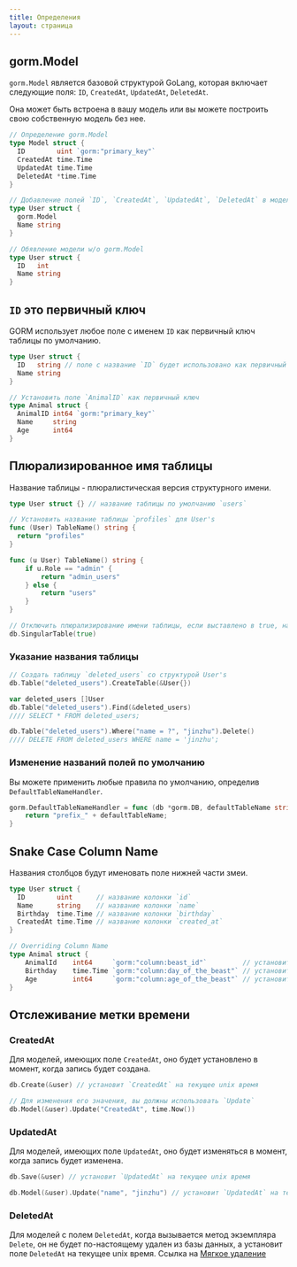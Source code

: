 ```yaml
---
title: Определения
layout: страница
---
```


## gorm.Model

`gorm.Model` является базовой структурой GoLang, которая включает следующие поля: `ID`, `CreatedAt`, `UpdatedAt`, `DeletedAt`.

Она может быть встроена в вашу модель или вы можете построить свою собственную модель без нее.

```go
// Определение gorm.Model
type Model struct {
  ID        uint `gorm:"primary_key"`
  CreatedAt time.Time
  UpdatedAt time.Time
  DeletedAt *time.Time
}

// Добавление полей `ID`, `CreatedAt`, `UpdatedAt`, `DeletedAt` в модель `User`
type User struct {
  gorm.Model
  Name string
}

// Обявление модели w/o gorm.Model
type User struct {
  ID   int
  Name string
}
```

## `ID` это первичный ключ

GORM использует любое поле с именем `ID` как первичный ключ таблицы по умолчанию.

```go
type User struct {
  ID   string // поле с название `ID` будет использовано как первичный ключ по умолчанию
  Name string
}

// Установить поле `AnimalID` как первичный ключ
type Animal struct {
  AnimalID int64 `gorm:"primary_key"`
  Name     string
  Age      int64
}
```

## Плюрализированное имя таблицы

Название таблицы - плюралистическая версия структурного имени.

```go
type User struct {} // название таблицы по умолчанию `users`

// Установить название таблицы `profiles` для User's
func (User) TableName() string {
  return "profiles"
}

func (u User) TableName() string {
    if u.Role == "admin" {
        return "admin_users"
    } else {
        return "users"
    }
}

// Отключить плюрализирование имени таблицы, если выставлено в true, название таблицы для модели `User`'s будет `user`
db.SingularTable(true)
```

### Указание названия таблицы

```go
// Создать таблицу `deleted_users` со структурой User's
db.Table("deleted_users").CreateTable(&User{})

var deleted_users []User
db.Table("deleted_users").Find(&deleted_users)
//// SELECT * FROM deleted_users;

db.Table("deleted_users").Where("name = ?", "jinzhu").Delete()
//// DELETE FROM deleted_users WHERE name = 'jinzhu';
```

### Изменение названий полей по умолчанию

Вы можете применить любые правила по умолчанию, определив `DefaultTableNameHandler`.

```go
gorm.DefaultTableNameHandler = func (db *gorm.DB, defaultTableName string) string  {
    return "prefix_" + defaultTableName;
}
```

## Snake Case Column Name

Названия столбцов будут именовать поле нижней части змеи.

```go
type User struct {
  ID        uint      // название колонки `id`
  Name      string    // название колонки `name`
  Birthday  time.Time // название колонки `birthday`
  CreatedAt time.Time // название колонки `created_at`
}

// Overriding Column Name
type Animal struct {
    AnimalId    int64     `gorm:"column:beast_id"`         // установить название колонки `beast_id`
    Birthday    time.Time `gorm:"column:day_of_the_beast"` // установить название колонки `day_of_the_beast`
    Age         int64     `gorm:"column:age_of_the_beast"` // установить название колонки `age_of_the_beast`
}
```

## Отслеживание метки времени

### CreatedAt

Для моделей, имеющих поле `CreatedAt`, оно будет установлено в момент, когда запись будет создана.

```go
db.Create(&user) // установит `CreatedAt` на текущее unix время

// Для изменения его значения, вы должны использовать `Update`
db.Model(&user).Update("CreatedAt", time.Now())
```

### UpdatedAt

Для моделей, имеющих поле `UpdatedAt`, оно будет изменяться в момент, когда запись будет изменена.

```go
db.Save(&user) // установит `UpdatedAt` на текущее unix время

db.Model(&user).Update("name", "jinzhu") // установит `UpdatedAt` на текущее unix время
```

### DeletedAt

Для моделей с полем `DeletedAt`, когда вызывается метод экземпляра `Delete`, он не будет по-настоящему удален из базы данных, а установит поле `DeletedAt` на текущее unix время. Ссылка на [Мягкое удаление](/docs/delete.html#Soft-Delete)
